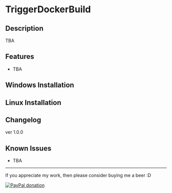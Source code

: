 TriggerDockerBuild
==================

Description
-----------
TBA

Features
--------
- TBA

Windows Installation
--------------------

Linux Installation
------------------

Changelog
---------
ver 1.0.0

Known Issues
------------
- TBA

___
If you appreciate my work, then please consider buying me a beer  :D

[![PayPal donation](https://www.paypal.com/en_US/i/btn/btn_donate_SM.gif)](https://www.paypal.com/cgi-bin/webscr?cmd=_s-xclick&hosted_button_id=H8PWP3RLBDCBQ)